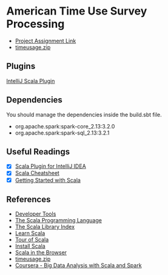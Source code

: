 # American Time Use Survey Processing

* [Project Assignment Link](https://online.yildiz.edu.tr/upload/ytu/Evaluation/b8bad522-afc0-4e70-84da-beeb7533802c.pdf)
* [timeusage.zip](http://alaska.epfl.ch/~dockermoocs/bigdata/timeusage.zip)

## Plugins

[IntelliJ Scala Plugin](https://plugins.jetbrains.com/plugin/1347-scala)

## Dependencies

You should manage the dependencies inside the build.sbt file.

* org.apache.spark:spark-core_2.13:3.2.0
* org.apache.spark:spark-sql_2.13:3.2.1

## Useful Readings

- [x] [Scala Plugin for IntelliJ IDEA](https://youtrack.jetbrains.com/articles/SCL-A-10422107)
- [x] [Scala Cheatsheet](https://docs.scala-lang.org/cheatsheets/index.html)
- [x] [Getting Started with Scala](https://docs.scala-lang.org/getting-started/index.html)

## References

* [Developer Tools](https://spark.apache.org/developer-tools.html)
* [The Scala Programming Language](https://www.scala-lang.org/)
* [The Scala Library Index](https://index.scala-lang.org)  
* [Learn Scala](https://docs.scala-lang.org/)
* [Tour of Scala](https://docs.scala-lang.org/tour/tour-of-scala.html)
* [Install Scala](https://www.scala-lang.org/download/)
* [Scala in the Browser](https://scastie.scala-lang.org/)
* [timeusage.zip](http://alaska.epfl.ch/~dockermoocs/bigdata/timeusage.zip)
* [Coursera - Big Data Analysis with Scala and Spark](https://www.coursera.org/learn/scala-spark-big-data)
